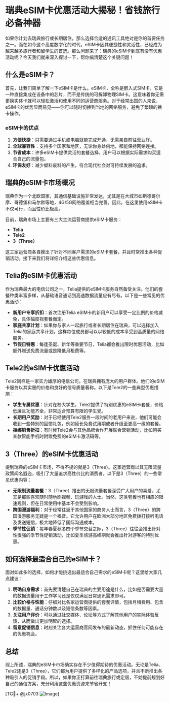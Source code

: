# 瑞典eSIM卡优惠活动大揭秘！省钱旅行必备神器

如果你计划去瑞典旅行或长期居住，那么选择合适的通讯工具绝对是你的首要任务之一。而在如今这个高度数字化的时代，eSIM卡因其便捷性和灵活性，已经成为越来越多旅行者和留学生的首选。那么问题来了：瑞典的eSIM卡到底有没有优惠活动呢？今天我们就来深入探讨一下，帮你搞清楚这个关键问题！

## 什么是eSIM卡？

首先，让我们简单了解一下eSIM卡是什么。eSIM卡，全称是嵌入式SIM卡，它是一种直接集成在设备中的芯片，而不是传统的可拆卸物理SIM卡。这意味着你无需更换实体卡就可以轻松激活和使用不同的运营商服务。对于经常出国的人来说，eSIM卡的优势显而易见——你可以随时切换到当地的网络服务，避免了繁琐的换卡操作。

### eSIM卡的优点

1. **方便快捷**：只需要通过手机或电脑就能完成开通，无需亲自前往营业厅。
2. **全球兼容性**：支持多个国家和地区，无论你身处何地，都能保持网络连接。
3. **节省成本**：许多eSIM卡提供灵活的套餐选择，用户可以根据实际需求购买适合自己的流量包。
4. **环保友好**：减少塑料废料的产生，符合现代社会对可持续发展的追求。

## 瑞典的eSIM卡市场概况

瑞典作为一个北欧国家，其通信基础设施非常发达，尤其是在大城市如斯德哥尔摩、哥德堡和马尔默等地，4G/5G网络覆盖相当完善。因此，在这里使用eSIM卡不仅可行，而且性价比极高。

目前，瑞典市场上主要有三大主流运营商提供eSIM卡服务：

- **Telia**
- **Tele2**
- **3（Three）**

这三家运营商各自推出了针对不同客户需求的eSIM卡套餐，并且时常推出各种促销活动。接下来我们将详细介绍这些优惠信息。

## Telia的eSIM卡优惠活动

作为瑞典最大的电信公司之一，Telia提供的eSIM卡服务自然备受关注。他们的套餐种类丰富多样，从基础语音通话到高速数据流量应有尽有。以下是一些常见的优惠活动：

- **新用户专享折扣**：首次注册Telia eSIM卡的新用户可以享受一定比例的价格减免，具体幅度视套餐而定。
- **家庭共享计划**：如果你与家人一起旅行或者长期居住在瑞典，可以选择加入Telia的家庭共享计划，这样每位成员都可以以较低的成本享受到高质量的网络服务。
- **节假日特惠**：每逢圣诞、新年等重要节日，Telia都会推出限时优惠活动，比如额外赠送免费流量或是降低月租费等。

## Tele2的eSIM卡优惠活动

Tele2同样是一家实力雄厚的电信公司，在瑞典拥有庞大的用户群体。他们的eSIM卡服务以其实惠的价格和良好的信号质量著称。以下是Tele2的一些典型优惠措施：

- **学生专属优惠**：针对在校大学生，Tele2提供了特别优惠的eSIM卡套餐，价格低廉且功能齐全，非常适合预算有限的学生党。
- **长期用户奖励**：对于已经使用Tele2服务一段时间的老用户来说，他们可能会收到一些特别的回馈礼包，例如延长免费试用期或者升级至更高一级的套餐。
- **捆绑销售折扣**：有时候Tele2会与其他品牌合作开展联合营销活动，比如购买某款智能手机时附赠免费的eSIM卡激活码等。

## 3（Three）的eSIM卡优惠活动

提到瑞典的eSIM卡市场，不得不提的就是3（Three）。这家运营商以其无限流量政策闻名遐迩，吸引了大量追求高性价比的消费者。以下是3（Three）的一些常见优惠内容：

- **无限制流量套餐**：3（Three）推出的无限流量套餐深受广大用户的喜爱，尤其是那些喜欢随时随地刷视频、玩游戏的人士。当然，这类套餐也有相应的限速规则，但在日常使用中基本不会受到影响。
- **跨国漫游福利**：对于经常往返于其他国家的商务人士而言，3（Three）的跨国漫游服务无疑是一个福音。它允许用户在欧洲大部分地区免费拨打接听电话及发送短信，极大地降低了国际沟通成本。
- **季节性促销**：每年春夏秋冬四个季节交替之际，3（Three）往往会推出针对性很强的季节性促销活动，比如夏季旅游高峰期就会推出针对游客的特别优惠。

## 如何选择最适合自己的eSIM卡？

面对如此多的选择，如何才能挑选出最适合自己需求的eSIM卡呢？这里给大家几点建议：

1. **明确自身需求**：首先要清楚自己在瑞典的主要用途是什么，比如是否需要大量的数据流量用于工作学习还是仅仅满足日常通讯需求即可。
2. **比较价格与性能**：仔细对比各家运营商提供的套餐详情，包括月租费用、包含的数据量、通话分钟数以及短信条数等因素。
3. **关注用户评价**：可以通过社交媒体、论坛等方式了解其他用户的实际体验反馈，从而做出更加明智的选择。
4. **留意促销信息**：时刻关注各大运营商官网发布的最新动态，抓住任何可能存在的优惠机会。

## 总结

综上所述，瑞典的eSIM卡市场确实存在不少值得期待的优惠活动。无论是Telia、Tele2还是3（Three），它们都为用户提供了多样化的产品选项，并且不断推出各种吸引人的促销手段。所以，如果你正打算前往瑞典旅行或定居，不妨提前规划好自己的通信方案，充分利用这些优惠资源来节省开支！

[TG💪+ @jx0703 ![Image](https://github.com/user-attachments/assets/dbca1d08-cadb-493c-b0ec-ad6f7a83f270)]